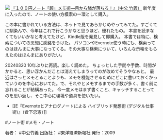 
[![](https://images-fe.ssl-images-amazon.com/images/I/51h6HH0OAsL._SL160_.jpg)](http://www.amazon.co.jp/exec/obidos/ASIN/B00C0N8TBC/choiyaki81-22/ref=nosim)
[『１００円ノート「超」メモ術—目から鱗が落ちる！』（中公 竹義）](http://www.amazon.co.jp/exec/obidos/ASIN/B00C0N8TBC/choiyaki81-22/ref=nosim)
新年度に入ったので、ノートの使い方模索の一環として購入。

この本に書かれている方法は、ネットで見てあらかじめやってみてた。すごくてに馴染んで、今年はこれで行こうかなと思うほど、優れたもの。
本書を読まなくてもいいかなと考えてたけど、Kindle版を発見して即購入。
本書では特に、検索についての思想に感銘をうけた。
パソコンやEvernote使う時にも、検索ってのはほんまに大事になってくる。その大事な検索について、いろんな示唆をもらえたのはほんまにありがたい。

20240320
10年ぶりに再読。楽しく読めた。
ちょっとした手間や手数、時間がかかると、思い浮かんだことは消えてしまうってのが改めてそうやなぁと。
最近はさっとメモとることよりも、メモを機能させるためにどこに書いておくかっていうのを中心においてた。で、それやとメモするまでの手数が多く、書く前に忘れることが結構あった。
今一度メモはまず書くこと、キャッチすることってのを思い返し、そこ中心に環境や道具を使いたい。

- [[E『Evernoteとアナログノートによる ハイブリッド発想術 (デジタル仕事術)』（倉下忠憲）]]

#ノート術 #メモ・ノート 

著者： #中公竹義 
出版社： #東洋経済新報社
発行：2009
